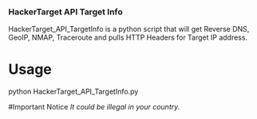 ### HackerTarget API Target Info

HackerTarget_API_TargetInfo is a python script that will get Reverse DNS, GeoIP, NMAP, Traceroute and pulls HTTP Headers for Target IP address.


# Usage

python HackerTarget_API_TargetInfo.py


#Important Notice
*It could be illegal in your country.* 
